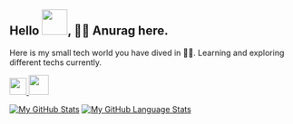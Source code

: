 ## Hello <img src= https://media.tenor.com/images/b617c36f9db276d3146e974b8ff64f4c/tenor.gif width=45px>, 🙋‍♂️ Anurag here.
Here is my small tech world you have dived in 🏊‍♂️. Learning and exploring different techs currently.

<a href="https://www.linkedin.com/in/anurag01a/" target="_blank" rel="noopener noreferrer"> <img src=https://content.linkedin.com/content/dam/me/business/en-us/amp/brand-site/v2/bg/LI-Bug.svg.original.svg width=30px/> 
</a>
<a href="https://twitter.com/anurag01a/" target="_blank" rel="noopener noreferrer"> <img src=http://assets.stickpng.com/images/580b57fcd9996e24bc43c53e.png width=35px/> 
</a>

[![My GitHub Stats](https://github-readme-stats.vercel.app/api/?username=Anurag-0-1-A&count_private=true&theme=tokyonight&showicons=true)]()
[![My GitHub Language Stats](https://github-readme-stats.vercel.app/api/top-langs/?username=Anurag-0-1-A&langs_count=5&theme=tokyonight)]()

